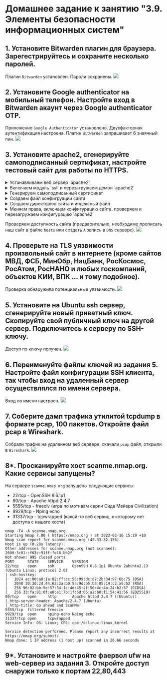 # Домашнее задание к занятию "3.9. Элементы безопасности информационных систем"

## 1. Установите Bitwarden плагин для браузера. Зарегестрируйтесь и сохраните несколько паролей.

Плагин `Bitwarden` установлен. Пароли сохранены.
![](https://github.com/rudenko-ma/netology.homeworks/blob/main/03-sysadmin-09-security/img/q1.png)

## 2. Установите Google authenticator на мобильный телефон. Настройте вход в Bitwarden акаунт через Google authenticator OTP.

Приложение `Google Authenticator` установлено. Двухфакторная аутентификация настроена. Плагин `Bitwarden` запрашивает 6 знаячный пин.
![](https://github.com/rudenko-ma/netology.homeworks/blob/main/03-sysadmin-09-security/img/q2.png)

## 3. Установите apache2, сгенерируйте самоподписанный сертификат, настройте тестовый сайт для работы по HTTPS.

<details>
  <summary>Устанавливаем веб сервер `apache2`</summary>

  ```
vagrant@u20web:~$ sudo apt install apache2 -y     
Reading package lists... Done
Building dependency tree       
Reading state information... Done
The following additional packages will be installed:
  apache2-bin apache2-data apache2-utils libapr1 libaprutil1 libaprutil1-dbd-sqlite3 libaprutil1-ldap libjansson4 ssl-cert
Suggested packages:
  apache2-doc apache2-suexec-pristine | apache2-suexec-custom www-browser openssl-blacklist
The following NEW packages will be installed:
  apache2 apache2-bin apache2-data apache2-utils libapr1 libaprutil1 libaprutil1-dbd-sqlite3 libaprutil1-ldap libjansson4 ssl-cert
0 upgraded, 10 newly installed, 0 to remove and 62 not upgraded.
Need to get 1518 kB/1760 kB of archives.
After this operation, 7649 kB of additional disk space will be used.
Get:1 http://us.archive.ubuntu.com/ubuntu focal-updates/main amd64 apache2-bin amd64 2.4.41-4ubuntu3.9 [1180 kB]
Get:2 http://us.archive.ubuntu.com/ubuntu focal-updates/main amd64 apache2-data all 2.4.41-4ubuntu3.9 [159 kB]
Get:3 http://us.archive.ubuntu.com/ubuntu focal-updates/main amd64 apache2-utils amd64 2.4.41-4ubuntu3.9 [84.3 kB]
Get:4 http://us.archive.ubuntu.com/ubuntu focal-updates/main amd64 apache2 amd64 2.4.41-4ubuntu3.9 [95.5 kB]
Fetched 1518 kB in 3s (595 kB/s)
Preconfiguring packages ...
Selecting previously unselected package libapr1:amd64.
(Reading database ... 111201 files and directories currently installed.)
Preparing to unpack .../0-libapr1_1.6.5-1ubuntu1_amd64.deb ...
Unpacking libapr1:amd64 (1.6.5-1ubuntu1) ...
Selecting previously unselected package libaprutil1:amd64.
Preparing to unpack .../1-libaprutil1_1.6.1-4ubuntu2_amd64.deb ...
Unpacking libaprutil1:amd64 (1.6.1-4ubuntu2) ...
Selecting previously unselected package libaprutil1-dbd-sqlite3:amd64.
Preparing to unpack .../2-libaprutil1-dbd-sqlite3_1.6.1-4ubuntu2_amd64.deb ...
Unpacking libaprutil1-dbd-sqlite3:amd64 (1.6.1-4ubuntu2) ...
Selecting previously unselected package libaprutil1-ldap:amd64.
Preparing to unpack .../3-libaprutil1-ldap_1.6.1-4ubuntu2_amd64.deb ...
Unpacking libaprutil1-ldap:amd64 (1.6.1-4ubuntu2) ...
Selecting previously unselected package libjansson4:amd64.
Preparing to unpack .../4-libjansson4_2.12-1build1_amd64.deb ...
Unpacking libjansson4:amd64 (2.12-1build1) ...
Selecting previously unselected package apache2-bin.
Preparing to unpack .../5-apache2-bin_2.4.41-4ubuntu3.9_amd64.deb ...
Unpacking apache2-bin (2.4.41-4ubuntu3.9) ...
Selecting previously unselected package apache2-data.
Preparing to unpack .../6-apache2-data_2.4.41-4ubuntu3.9_all.deb ...
Unpacking apache2-data (2.4.41-4ubuntu3.9) ...
Selecting previously unselected package apache2-utils.
Preparing to unpack .../7-apache2-utils_2.4.41-4ubuntu3.9_amd64.deb ...
Unpacking apache2-utils (2.4.41-4ubuntu3.9) ...
Selecting previously unselected package apache2.
Preparing to unpack .../8-apache2_2.4.41-4ubuntu3.9_amd64.deb ...
Unpacking apache2 (2.4.41-4ubuntu3.9) ...
Selecting previously unselected package ssl-cert.
Preparing to unpack .../9-ssl-cert_1.0.39_all.deb ...
Unpacking ssl-cert (1.0.39) ...
Setting up libapr1:amd64 (1.6.5-1ubuntu1) ...
Setting up libjansson4:amd64 (2.12-1build1) ...
Setting up ssl-cert (1.0.39) ...
Setting up apache2-data (2.4.41-4ubuntu3.9) ...
Setting up libaprutil1:amd64 (1.6.1-4ubuntu2) ...
Setting up libaprutil1-ldap:amd64 (1.6.1-4ubuntu2) ...
Setting up libaprutil1-dbd-sqlite3:amd64 (1.6.1-4ubuntu2) ...
Setting up apache2-utils (2.4.41-4ubuntu3.9) ...
Setting up apache2-bin (2.4.41-4ubuntu3.9) ...
Setting up apache2 (2.4.41-4ubuntu3.9) ...
Enabling module mpm_event.
Enabling module authz_core.
Enabling module authz_host.
Enabling module authn_core.
Enabling module auth_basic.
Enabling module access_compat.
Enabling module authn_file.
Enabling module authz_user.
Enabling module alias.
Enabling module dir.
Enabling module autoindex.
Enabling module env.
Enabling module mime.
Enabling module negotiation.
Enabling module setenvif.
Enabling module filter.
Enabling module deflate.
Enabling module status.
Enabling module reqtimeout.
Enabling conf charset.
Enabling conf localized-error-pages.
Enabling conf other-vhosts-access-log.
Enabling conf security.
Enabling conf serve-cgi-bin.
Enabling site 000-default.
Created symlink /etc/systemd/system/multi-user.target.wants/apache2.service → /lib/systemd/system/apache2.service.
Created symlink /etc/systemd/system/multi-user.target.wants/apache-htcacheclean.service → /lib/systemd/system/apache-htcacheclean.service.
Processing triggers for ufw (0.36-6ubuntu1) ...
Processing triggers for systemd (245.4-4ubuntu3.13) ...
Processing triggers for man-db (2.9.1-1) ...
Processing triggers for libc-bin (2.31-0ubuntu9.2) ...
  ```
</details>

<details>
  <summary>Включаем модуль `ssl` и перезагружаем демон `apache2`</summary>

  ```
vagrant@u20web:~$ sudo a2enmod ssl
Considering dependency setenvif for ssl:
Module setenvif already enabled
Considering dependency mime for ssl:
Module mime already enabled
Considering dependency socache_shmcb for ssl:
Enabling module socache_shmcb.
Enabling module ssl.
See /usr/share/doc/apache2/README.Debian.gz on how to configure SSL and create self-signed certificates.
To activate the new configuration, you need to run:
  systemctl restart apache2
vagrant@u20web:~$ sudo systemctl restart apache2
  ```
</details>

<details>
  <summary>Генерируем самоподписанный сертификат</summary>

  ```
vagrant@u20web:~$ sudo openssl req -x509 -nodes -days 365 -newkey rsa:2048 \-keyout /etc/ssl/private/apache-selfsigned.key \-out /etc/ssl/certs/apache-selfsigned.crt \-subj "/C=RU/ST=FE/L=Khabarovsk/O=RudenkoMA/OU=Org/CN=u20web.home"
Generating a RSA private key
................+++++
.......+++++
writing new private key to '/etc/ssl/private/apache-selfsigned.key'
-----
  ```
</details>

<details>
  <summary>Создаем файл конфигруации сайта</summary>

  ```
vagrant@u20web:~$ sudo vim /etc/apache2/sites-available/u20web.conf
vagrant@u20web:~$ cat /etc/apache2/sites-available/u20web.conf
<VirtualHost *:443>
        ServerName u20web.home
        DocumentRoot /var/www/u20web
        SSLEngine on
        SSLCertificateFile /etc/ssl/certs/apache-selfsigned.crt
        SSLCertificateKeyFile /etc/ssl/private/apache-selfsigned.key
</VirtualHost>
  ```
</details>

<details>
  <summary>Создаем директорию сайта и индексный файл</summary>

  ```
vagrant@u20web:~$ sudo mkdir /var/www/u20web
vagrant@u20web:~$ sudo vim /var/www/u20web/index.html
vagrant@u20web:~$ cat /var/www/u20web/index.html     
<!DOCTYPE html>
<html>
<head>
  <title>Homework 3.9</title>
</head>
<body>
  <h1>It works!</h1>
  <p>This page was served with Apache2 server over SSL.</p>
</body>
</html>
  ```
</details>

<details>
  <summary>Меняем права, включаем конфигурацию сайта, проверяем и перезагружаем конфигурацию `apache2`</summary>
  
  ```
vagrant@u20web:~$ sudo chown -R www-data:www-data /var/www/u20web/
vagrant@u20web:~$ sudo a2ensite u20web
Enabling site u20web.
To activate the new configuration, you need to run:
  systemctl reload apache2
vagrant@u20web:~$ sudo apache2ctl configtest 
Syntax OK
vagrant@u20web:~$ sudo systemctl reload apache2
  ```
</details>

Проверяем доступность сайта (предварительно, необходимо прописать наш сайт в файле `hosts` или создать `A` запись в `DNS` сервере).
![](https://github.com/rudenko-ma/netology.homeworks/blob/main/03-sysadmin-09-security/img/q3.png)

## 4. Проверьте на TLS уязвимости произвольный сайт в интернете (кроме сайтов МВД, ФСБ, МинОбр, НацБанк, РосКосмос, РосАтом, РосНАНО и любых госкомпаний, объектов КИИ, ВПК ... и тому подобное).

Проверка обнаружила потенциальные уязвимости.
![](https://github.com/rudenko-ma/netology.homeworks/blob/main/03-sysadmin-09-security/img/q4.png)

## 5. Установите на Ubuntu ssh сервер, сгенерируйте новый приватный ключ. Скопируйте свой публичный ключ на другой сервер. Подключитесь к серверу по SSH-ключу.
 
Доступ по ключу получен.
![](https://github.com/rudenko-ma/netology.homeworks/blob/main/03-sysadmin-09-security/img/q5.png)

## 6. Переименуйте файлы ключей из задания 5. Настройте файл конфигурации SSH клиента, так чтобы вход на удаленный сервер осуществлялся по имени сервера.

Вход по имени настроен.
![](https://github.com/rudenko-ma/netology.homeworks/blob/main/03-sysadmin-09-security/img/q6.png)

## 7. Соберите дамп трафика утилитой tcpdump в формате pcap, 100 пакетов. Откройте файл pcap в Wireshark.

Собрали трафик на удаленном веб сервере, скачали `pcap` файл, открыли в `Wireshark`.
![](https://github.com/rudenko-ma/netology.homeworks/blob/main/03-sysadmin-09-security/img/q7.png)

## 8*. Просканируйте хост scanme.nmap.org. Какие сервисы запущены?

На сервере `scanme.nmap.org` запущены следующие сервисы:
- 22/tcp - OpenSSH 6.6.1p1
- 80/tcp - Apache httpd 2.4.7
- 5555/tcp - freeciv (игра по мотивам серии Сида Мейера Civilization)
- 9929/tcp - Nping echo
- 31337/tcp - tcpwrapped (какой-то веб сервис, к которому нет доступа с нашего хоста)

```
nmap -T4 -A scanme.nmap.org
Starting Nmap 7.80 ( https://nmap.org ) at 2022-02-16 15:19 +10
Nmap scan report for scanme.nmap.org (45.33.32.156)
Host is up (0.28s latency).
Other addresses for scanme.nmap.org (not scanned): 2600:3c01::f03c:91ff:fe18:bb2f
Not shown: 995 closed ports
PORT      STATE    SERVICE    VERSION
22/tcp    open     ssh        OpenSSH 6.6.1p1 Ubuntu 2ubuntu2.13 (Ubuntu Linux; protocol 2.0)
| ssh-hostkey: 
|   1024 ac:00:a0:1a:82:ff:cc:55:99:dc:67:2b:34:97:6b:75 (DSA)
|   2048 20:3d:2d:44:62:2a:b0:5a:9d:b5:b3:05:14:c2:a6:b2 (RSA)
|   256 96:02:bb:5e:57:54:1c:4e:45:2f:56:4c:4a:24:b2:57 (ECDSA)
|_  256 33:fa:91:0f:e0:e1:7b:1f:6d:05:a2:b0:f1:54:41:56 (ED25519)
80/tcp    open     http       Apache httpd 2.4.7 ((Ubuntu))
|_http-server-header: Apache/2.4.7 (Ubuntu)
|_http-title: Go ahead and ScanMe!
5555/tcp  filtered freeciv
9929/tcp  open     nping-echo Nping echo
31337/tcp open     tcpwrapped
Service Info: OS: Linux; CPE: cpe:/o:linux:linux_kernel

Service detection performed. Please report any incorrect results at https://nmap.org/submit/ .
Nmap done: 1 IP address (1 host up) scanned in 26.66 seconds
```

## 9*. Установите и настройте фаервол ufw на web-сервер из задания 3. Откройте доступ снаружи только к портам 22,80,443
